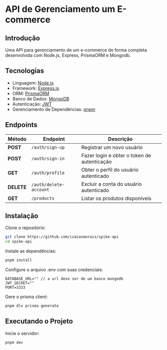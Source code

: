 # API de Gerenciamento um E-commerce

## Introdução

Uma API para gerenciamento de um e-commerce de forma completa desenvolvida com Node.js, Express, PrismaORM e Mongodb.

## Tecnologias

- Linguagem: [Node.js](https://nodejs.org)
- Framework: [Express.js](https://expressjs.com/)
- ORM: [PrismaORM](https://www.prisma.io)
- Banco de Dados: [MongoDB](https://www.mongodb.com/)
- Autenticação: [JWT](https://jwt.io)
- Gerenciamento de Dependências: [pnpm](https://pnpm.io)

## Endpoints

| Método     | Endpoint               | Descrição                                   |
| ---------- | ---------------------- | ------------------------------------------- |
| **POST**   | `/auth/sign-up`        | Registrar um novo usuário                   |
| **POST**   | `/auth/sign-in`        | Fazer login e obter o token de autenticação |
| **GET**    | `/auth/profile`        | Obter o perfil do usuário autenticado       |
| **DELETE** | `/auth/delete-account` | Excluir a conta do usuário autenticado      |
| **GET**    | `/products`            | Listar os produtos disponíveis              |

## Instalação

Clone o repositório:

```bash
git clone https://github.com/izaiasmorais/spike-api
cd spike-api
```

Instale as dependências:

```bash
pnpm install
```

Configure o arquivo .env com suas credenciais:

```env
DATABASE_URL="" // a url deve ser de um banco mongodb
JWT_SECRET=""
PORT=3333
```

Gere o prisma client:

```bash
pnpm dlx prisma generate
```

## Executando o Projeto

Inicie o servidor:

```bash
pnpm dev
```
